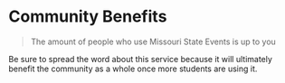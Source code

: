 # Community Benefits

> The amount of people who use Missouri State Events is up to you

Be sure to spread the word about this service because it will
ultimately benefit the community as a whole once more students are using it.